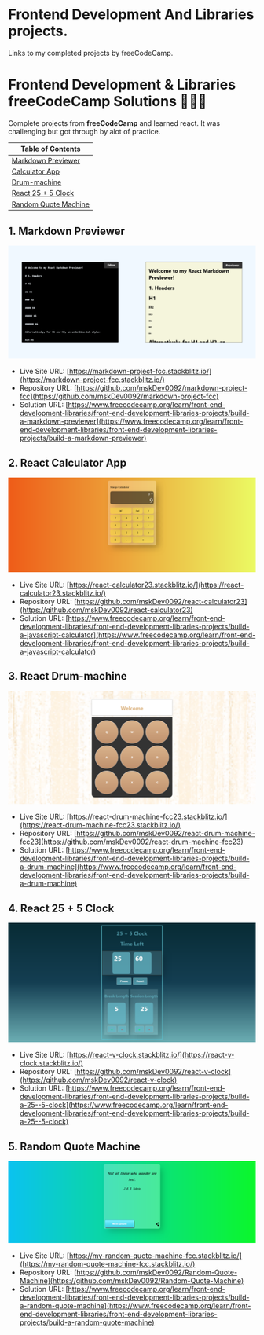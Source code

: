 # Frontend Development And Libraries projects.

Links to my completed projects by freeCodeCamp.

# Frontend Development & Libraries freeCodeCamp Solutions 👨🏻‍💻

Complete projects from **freeCodeCamp** and learned react. It was challenging but got through by alot of practice.

| Table of Contents |
| --- |
| [Markdown Previewer]() |
| [Calculator App]() |
| [Drum-machine]() |
| [React 25 + 5 Clock]() |
| [Random Quote Machine]() |

## 1. Markdown Previewer

![screenshot](https://github.com/mskDev0092/markdown-project-fcc/blob/main/Screenshot%202023-08-28%20at%2011-03-26%20React%20Markdown-Previewer.png)

- Live Site URL: [https://markdown-project-fcc.stackblitz.io/](https://markdown-project-fcc.stackblitz.io/)
- Repository URL: [https://github.com/mskDev0092/markdown-project-fcc](https://github.com/mskDev0092/markdown-project-fcc)
- Solution URL: [https://www.freecodecamp.org/learn/front-end-development-libraries/front-end-development-libraries-projects/build-a-markdown-previewer](https://www.freecodecamp.org/learn/front-end-development-libraries/front-end-development-libraries-projects/build-a-markdown-previewer)

  
## 2. React Calculator App

![screenshot](https://github.com/mskDev0092/react-calculator23/blob/main/Screenshot%202023-08-30%20at%2011-17-42%20React%20Calculator%20App.png)

- Live Site URL: [https://react-calculator23.stackblitz.io/](https://react-calculator23.stackblitz.io/)
- Repository URL: [https://github.com/mskDev0092/react-calculator23](https://github.com/mskDev0092/react-calculator23)
- Solution URL: [https://www.freecodecamp.org/learn/front-end-development-libraries/front-end-development-libraries-projects/build-a-javascript-calculator](https://www.freecodecamp.org/learn/front-end-development-libraries/front-end-development-libraries-projects/build-a-javascript-calculator)

  
## 3. React Drum-machine

![screenshot](https://github.com/mskDev0092/react-drum-machine-fcc23/blob/main/Screenshot%202023-08-30%20at%2011-26-04%20Welcome.png)

- Live Site URL: [https://react-drum-machine-fcc23.stackblitz.io/](https://react-drum-machine-fcc23.stackblitz.io/)
- Repository URL: [https://github.com/mskDev0092/react-drum-machine-fcc23](https://github.com/mskDev0092/react-drum-machine-fcc23)
- Solution URL: [https://www.freecodecamp.org/learn/front-end-development-libraries/front-end-development-libraries-projects/build-a-drum-machine](https://www.freecodecamp.org/learn/front-end-development-libraries/front-end-development-libraries-projects/build-a-drum-machine)

## 4. React 25 + 5 Clock

![screenshot](https://github.com/mskDev0092/react-v-clock/blob/main/Screenshot%202023-09-04%20at%2020-38-19%20React%20a%2025%205%20Clock.png)

- Live Site URL: [https://react-v-clock.stackblitz.io/](https://react-v-clock.stackblitz.io/)
- Repository URL: [https://github.com/mskDev0092/react-v-clock](https://github.com/mskDev0092/react-v-clock)
- Solution URL: [https://www.freecodecamp.org/learn/front-end-development-libraries/front-end-development-libraries-projects/build-a-25--5-clock](https://www.freecodecamp.org/learn/front-end-development-libraries/front-end-development-libraries-projects/build-a-25--5-clock)

## 5. Random Quote Machine

![screenshot](https://github.com/mskDev0092/Random-Quote-Machine/blob/main/Screenshot%202023-09-21%20at%2001-39-37%20React%20Calculator%20App.png)

- Live Site URL: [https://my-random-quote-machine-fcc.stackblitz.io/](https://my-random-quote-machine-fcc.stackblitz.io/)
- Repository URL: [https://github.com/mskDev0092/Random-Quote-Machine](https://github.com/mskDev0092/Random-Quote-Machine)
- Solution URL: [https://www.freecodecamp.org/learn/front-end-development-libraries/front-end-development-libraries-projects/build-a-random-quote-machine](https://www.freecodecamp.org/learn/front-end-development-libraries/front-end-development-libraries-projects/build-a-random-quote-machine)





